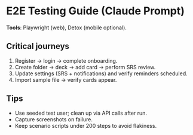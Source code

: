 # E2E Testing Guide (Claude Prompt)

**Tools**: Playwright (web), Detox (mobile optional).

## Critical journeys
1. Register → login → complete onboarding.
2. Create folder → deck → add card → perform SRS review.
3. Update settings (SRS + notifications) and verify reminders scheduled.
4. Import sample file → verify cards appear.

## Tips
- Use seeded test user; clean up via API calls after run.
- Capture screenshots on failure.
- Keep scenario scripts under 200 steps to avoid flakiness.
